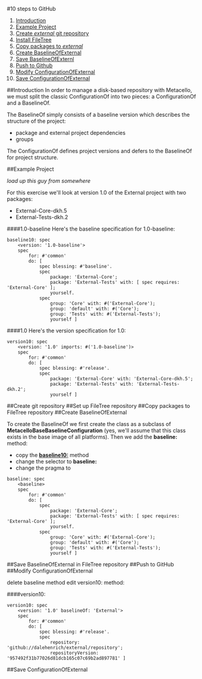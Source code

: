 #10 steps to GitHub

1. [Introduction](#introduction)
1. [Example Project](#example-project)
2. [Create *external* git repository](#create-external-git-repository)
3. [Install FileTree](#install-filetree)
4. [Copy packages to *external*](#copy-packages-to-external)
5. [Create BaselineOfExternal](#create-baselineofexternal)
6. [Save BaselineOfExternl](#save-baselineofexternal)
7. [Push to Github](#push-to-github)
8. [Modify ConfigurationOfExternal](#modify-configurationofexternal)
9. [Save ConfigurationOfExternal](#save-configurationofexternal)

##Introduction
In order to manage a disk-based repository with Metacello, we must split the classic ConfigurationOf into two pieces: a ConfigurationOf and a BaselineOf.

The BaselineOf simply consists of a baseline version which describes the structure of the project:

  * package and external project dependencies
  * groups

The ConfigurationOf defines project versions and defers to the BaselineOf for project structure.

##Example Project

*load up this guy from somewhere*

For this exercise we'll look at version 1.0 of the External project with two packages:

  * External-Core-dkh.5
  * External-Tests-dkh.2

####1.0-baseline
Here's the baseline specification for 1.0-baseline:

```Smalltalk
baseline10: spec
    <version: '1.0-baseline'>
    spec
        for: #'common'
        do: [ 
            spec blessing: #'baseline'.
            spec
                package: 'External-Core';
                package: 'External-Tests' with: [ spec requires: 'External-Core' ];
                yourself.
            spec
                group: 'Core' with: #('External-Core');
                group: 'default' with: #('Core');
                group: 'Tests' with: #('External-Tests');
                yourself ]
```

####1.0
Here's the version specification for 1.0:

```Smalltalk
version10: spec
    <version: '1.0' imports: #('1.0-baseline')>
    spec
        for: #'common'
        do: [ 
            spec blessing: #'release'.
            spec
                package: 'External-Core' with: 'External-Core-dkh.5';
                package: 'External-Tests' with: 'External-Tests-dkh.2';
                yourself ]
```

##Create git repository
##Set up FileTree repository
##Copy packages to FileTree repository
##Create BaselineOfExternal

To create the BaselineOf we first create the class as a subclass of **MetacelloBaseBaselineConfiguration** (yes, we'll assume that this class exists in the base image of all platforms). 
Then we add the **baseline:** method:

* copy the [**baseline10:**](#10-baseline) method
* change the selector to **baseline:**
* change the pragma to **<baseline>**

```Smalltalk
baseline: spec
    <baseline>
    spec
        for: #'common'
        do: [ 
            spec
                package: 'External-Core';
                package: 'External-Tests' with: [ spec requires: 'External-Core' ];
                yourself.
            spec
                group: 'Core' with: #('External-Core');
                group: 'default' with: #('Core');
                group: 'Tests' with: #('External-Tests');
                yourself ]
```

##Save BaselineOfExternal in FileTree repository
##Push to GitHub
##Modify ConfigurationOfExternal

delete baseline method
edit version10: method:

####version10:

```Smalltalk
version10: spec
    <version: '1.0' baselineOf: 'External'>
    spec
        for: #'common'
        do: [ 
            spec blessing: #'release'.
            spec
                repository: 'github://dalehenrich/external/repository';
                repositoryVersion: '957492f31b77026d81dcb165c07c69b2ad897781' ]
```

##Save ConfigurationOfExternal

